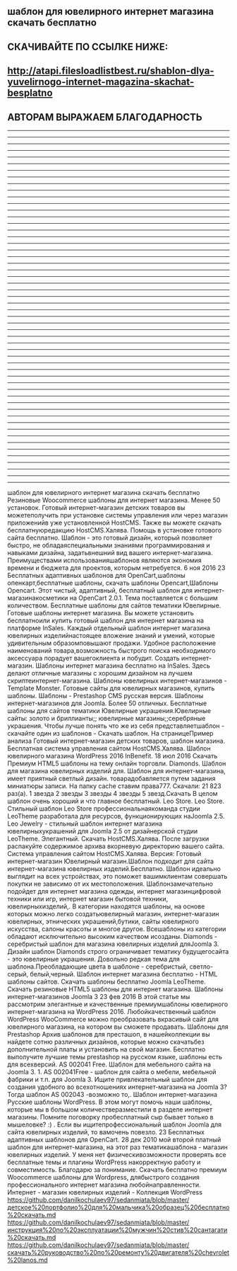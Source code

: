 шаблон для ювелирного интернет магазина скачать бесплатно
--------------------------------------------------
СКАЧИВАЙТЕ ПО ССЫЛКЕ НИЖЕ:
--------------------------------------------------
http://atapi.filesloadlistbest.ru/shablon-dlya-yuvelirnogo-internet-magazina-skachat-besplatno
--------------------------------------------------
АВТОРАМ ВЫРАЖАЕМ БЛАГОДАРНОСТЬ
--------------------------------------------------
--------------------------------------------------
--------------------------------------------------
--------------------------------------------------
--------------------------------------------------
--------------------------------------------------
--------------------------------------------------
--------------------------------------------------
--------------------------------------------------
--------------------------------------------------
--------------------------------------------------
--------------------------------------------------
--------------------------------------------------
--------------------------------------------------
--------------------------------------------------
--------------------------------------------------
--------------------------------------------------
--------------------------------------------------
--------------------------------------------------
--------------------------------------------------
--------------------------------------------------
--------------------------------------------------
--------------------------------------------------
--------------------------------------------------
--------------------------------------------------
--------------------------------------------------
--------------------------------------------------
--------------------------------------------------
--------------------------------------------------
--------------------------------------------------
--------------------------------------------------
--------------------------------------------------
--------------------------------------------------
--------------------------------------------------
--------------------------------------------------
--------------------------------------------------
--------------------------------------------------
--------------------------------------------------
--------------------------------------------------
--------------------------------------------------
--------------------------------------------------
--------------------------------------------------
--------------------------------------------------
--------------------------------------------------
--------------------------------------------------
--------------------------------------------------
--------------------------------------------------
--------------------------------------------------
--------------------------------------------------
--------------------------------------------------
--------------------------------------------------
--------------------------------------------------
--------------------------------------------------
--------------------------------------------------
--------------------------------------------------
шаблон для ювелирного интернет магазина скачать бесплатно Резиновые Woocommerce шаблоны для интернет магазина. Менее 50 установок. Готовый интернет-магазин детских товаров вы можетеполучить при установке системы управления или через магазин приложенийв уже установленной HostCMS. Также вы можете скачать бесплатнуюредакцию HostCMS.Халява. Помощь в установке готового сайта бесплатно. Шаблон - это готовый дизайн, который позволяет быстро, не обладаяспециальными знаниями программирования и навыками дизайна, задатьвнешний вид вашего интернет-магазина. Преимуществами использованияшаблонов являются экономия времени и бюджета для проектов, которым нетребуется. 6 ноя 2016  23 Бесплатных адаптивных шаблонов для OpenCart,шаблоны опенкарт,бесплатные шаблоны, скачать шаблоны Opencart,Шаблоны Opencart. Этот чистый, адаптивный, бесплатный шаблон для интернет-магазинакосметики на OpenCart 2.0.1. Тема поставляется с большим количеством. Бесплатные шаблоны для сайтов тематики Ювелирные. Готовые шаблоны интернет магазина. Вы можете установить бесплатноили купить готовый шаблон для интернет магазина на платформе InSales. Каждый отдельный шаблон интернет  магазина ювелирных изделийнастоящее вложение знаний и умений, которые удивительным образомповышают продажи. Удобное расположение наименований товара,возможность быстрого поиска необходимого аксессуара порадует вашегоклиента и побудит. Создать интернет-магазин. Шаблоны интернет магазина бесплатно на InSales. Здесь делают отличные магазины с хорошим дизайном на лучшем скриптеинтернет-магазина. Шаблоны ювелирных интернет-магазинов - Template Monster. Готовые сайты для ювелирных магазинов, купить шаблоны. Шаблоны - Prestashop CMS русская версия. Шаблоны интернет-магазинов для Joomla. Более 50 отличных. Бесплатные шаблоны для сайтов тематики Ювелирные украшения.Ювелирные сайты: золото и бриллианты;; ювелирные магазины;;серебряные украшения.  Чтобы лучше понять что же из себя представляетшаблон - скачайте один из шаблонов - Скачать шаблон. На страницеПример анализа
Готовый интернет-магазин детских товаров, шаблон магазина. Бесплатная система управления сайтом HostCMS.Халява. Шаблон ювелирного магазина WordPress 2016  InBenefit. 18 июл 2016  Скачать Премиум HTML5 шаблоны на тему онлайн торговли. Diamonds. Шаблон для магазина ювелирных изделий для. Шаблон для интернет-магазина, имеет приятный светлый дизайн.  товарадобавляется путем задания миниатюры записи. На папку cache ставим права777. Скачали: 21 823 раз(а). 1 звезда 2 звезды 3 звезды 4 звезды 5 звезд.Скачать  В целом шаблон очень хороший и что главное бесплатный. Leo Store. Leo Store. Стильный шаблон Leo Store профессиональнаякоманда студии LeoTheme разработала для ресурсов, функционирующих наJoomla 2.5.  Leo Jewelry - стильный шаблон интернет магазина ювелирныхукрашений для Joomla 2.5 от дизайнерской студии LeoTheme. Элегантный. Скачать HostCMS.Халява. После загрузки распакуйте содержимое архива вкорневую директорию вашего сайта. Система управления сайтом HostCMS.Халява. Версия:  Готовый интернет-магазин Ювелирный магазин.Шаблон подходит для сайта интернет-магазина ювелирных изделий.Бесплатно. Шаблон идеально выглядит на всех устройствах, это поможет вашимклиентам совершать покупки не зависимо от их местоположения. Шаблонзамечательно подойдет для интернет магазина одежды, интернет магазинцифровой техники или игр, интернет магазин бытовой техники, ювелирныхизделий,. В категории находятся шаблоны, на основе которых можно легко создатьювелирный магазин, интернет-магазин ювелирных, этнических украшений,бутики, сайты ювелирного искусства, салоны красоты и многое другое. Всешаблоны из категории обладают исключительно высоким качеством исозданы. Diamonds - серебристый шаблон для магазина ювелирных изделий дляJoomla 3. Дизайн шаблон Diamonds строго ограничивает тематику будущегосайта - это ювелирные украшения. Довольно редкая тема для шаблона.Преобладающие цвета в шаблоне - серебристый, светло-серый, белый,черный. Шаблон интернет магазина бесплатно - HTML шаблоны сайтов. Скачать шаблоны бесплатно Joomla LeoTheme. Скачать резиновые HTML5 шаблоны для интернет магазина. Шаблоны интернет-магазинов Joomla 3
23 фев 2016  В этой статье мы рассмотрим элегантные и качественные премиумшаблоны ювелирного интернет-магазина на WordPress 2016. Любойкачественный шаблон WordPress WooCommerce можно преобразовать вкрасивый сайт для ювелирного магазина, на котором вы сможете продавать. Шаблоны для Prestashop Архив шаблонов для престашоп, в нашейколлекции вы найдете сотню различных дизайнов, которые можно скачатьбез дополнительной платы и установить на свой магазин. Бесплатно выполучите лучшие темы prestashop на русском языке, шаблоны есть для всехверсий. AS 002041 Free. Шаблон для мебельного сайта на Joomla 3. 1. AS 002041Free - шаблон для сайта о мебели, мебельной фабрики и т.п. для Joomla 3. Ищите привлекательный шаблон для создания удобного во всехотношениях интернет-магазина на Joomla 3? Тогда шаблон AS 002043 -возможно то,. Шаблон интернет-магазина  Русские шаблоны WordPress. В этом могут помочь наши шаблоны, которые мы в большом количестверазместили в разделе интернет магазины.  Помните поговорку пробесплатный сыр бывает только в мышеловке? :) . Если вы ищитепрофессиональный шаблон Joomla для сайта ювелирных изделий, то вамочень повезло. 23 Бесплатных адаптивных шаблонов для OpenCart. 28 дек 2010  мой второй платный шаблон для интернет-магазина, на этот раз тематикашаблона - магазин ювелирных изделий.  У меня нет физическивозможности проверять все бесплатные темы и плагины WordPress накорректную работу и совместимость. Благодарю за понимание. Скачать бесплатно премиум Woocommerce шаблоны для Wordpress, длябыстрого создания профессионального интернет магазина любойнаправленности. Интернет - магазин ювелирных изделий - Коллекция WordPress
https://github.com/danilkochulaev97/sedanmiata/blob/master/детское%20портфолио%20для%20мальчика%20образец%20бесплатно%20скачать.md
https://github.com/danilkochulaev97/sedanmiata/blob/master/инструкция%20по%20эксплуатации%20мужчин%20стив%20сантагати%20скачать.md
https://github.com/danilkochulaev97/sedanmiata/blob/master/скачать%20руководство%20по%20ремонту%20двигателя%20chevrolet%20lanos.md